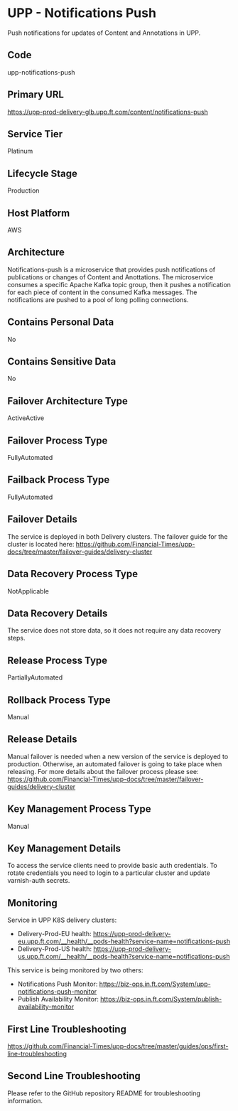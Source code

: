<!--
    Written in the format prescribed by https://github.com/Financial-Times/runbook.md.
    Any future edits should abide by this format.
-->
# UPP - Notifications Push

Push notifications for updates of Content and Annotations in UPP.

## Code

upp-notifications-push

## Primary URL

https://upp-prod-delivery-glb.upp.ft.com/content/notifications-push

## Service Tier

Platinum

## Lifecycle Stage

Production

## Host Platform

AWS

## Architecture

Notifications-push is a microservice that provides push notifications of publications or changes of Content and Anottations. The microservice consumes a specific Apache Kafka topic group, then it pushes a notification for each piece of content in the consumed Kafka messages. The notifications are pushed to a pool of long polling connections.

## Contains Personal Data

No

## Contains Sensitive Data

No

<!-- Placeholder - remove HTML comment markers to activate
## Can Download Personal Data
Choose Yes or No

...or delete this placeholder if not applicable to this system
-->

<!-- Placeholder - remove HTML comment markers to activate
## Can Contact Individuals
Choose Yes or No

...or delete this placeholder if not applicable to this system
-->

## Failover Architecture Type

ActiveActive

## Failover Process Type

FullyAutomated

## Failback Process Type

FullyAutomated

## Failover Details

The service is deployed in both Delivery clusters. The failover guide for the cluster is located here:
<https://github.com/Financial-Times/upp-docs/tree/master/failover-guides/delivery-cluster>

## Data Recovery Process Type

NotApplicable

## Data Recovery Details

The service does not store data, so it does not require any data recovery steps.

## Release Process Type

PartiallyAutomated

## Rollback Process Type

Manual

## Release Details

Manual failover is needed when a new version of the service is deployed to production. Otherwise, an automated failover is going to take place when releasing. For more details about the failover process please see: <https://github.com/Financial-Times/upp-docs/tree/master/failover-guides/delivery-cluster>

<!-- Placeholder - remove HTML comment markers to activate
## Heroku Pipeline Name
Enter descriptive text satisfying the following:
This is the name of the Heroku pipeline for this system. If you don't have a pipeline, this is the name of the app in Heroku. A pipeline is a group of Heroku apps that share the same codebase where each app in a pipeline represents the different stages in a continuous delivery workflow, i.e. staging, production.

...or delete this placeholder if not applicable to this system
-->

## Key Management Process Type

Manual

## Key Management Details

To access the service clients need to provide basic auth credentials.
To rotate credentials you need to login to a particular cluster and update varnish-auth secrets.

## Monitoring

Service in UPP K8S delivery clusters:

*   Delivery-Prod-EU health: <https://upp-prod-delivery-eu.upp.ft.com/__health/__pods-health?service-name=notifications-push>
*   Delivery-Prod-US health: <https://upp-prod-delivery-us.upp.ft.com/__health/__pods-health?service-name=notifications-push>

This service is being monitored by two others:

*   Notifications Push Monitor: <https://biz-ops.in.ft.com/System/upp-notifications-push-monitor>
*   Publish Availability Monitor: <https://biz-ops.in.ft.com/System/publish-availability-monitor>

## First Line Troubleshooting

<https://github.com/Financial-Times/upp-docs/tree/master/guides/ops/first-line-troubleshooting>

## Second Line Troubleshooting

Please refer to the GitHub repository README for troubleshooting information.